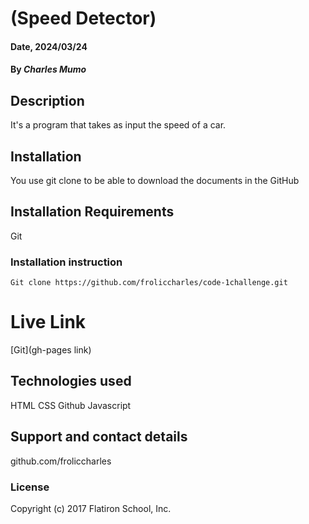 
# (Speed Detector)

#### Date, 2024/03/24

#### By *Charles Mumo*

## Description
It's a  program that takes as input the speed of a car.

## Installation
You use git clone to be able to download the documents in the GitHub

## Installation Requirements
Git

### Installation instruction
```
Git clone https://github.com/froliccharles/code-1challenge.git

```

# Live Link
[Git](gh-pages link)

## Technologies used
HTML
CSS
Github
Javascript

## Support and contact details
github.com/froliccharles

### License
Copyright (c) 2017 Flatiron School, Inc.
